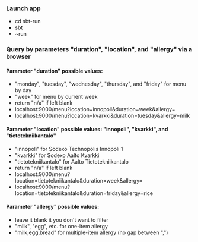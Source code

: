 ### Launch app
- cd sbt-run
- sbt
- ~run

### Query by parameters "duration", "location", and "allergy" via a browser
#### Parameter "duration" possible values:
- "monday", "tuesday", "wednesday", "thursday", and "friday" for menu by day
- "week" for menu by current week
- return "n/a" if left blank
- localhost:9000/menu?location=innopoli&duration=week&allergy=
- localhost:9000/menu?location=kvarkki&duration=tuesday&allergy=milk


#### Parameter "location" possible values: "innopoli", "kvarkki", and "tietotekniikantalo"
- "innopoli" for Sodexo Technopolis Innopoli 1
- "kvarkki" for Sodexo Aalto Kvarkki
- "tietotekniikantalo" for Aalto Tietotekniikantalo
- return "n/a" if left blank
- localhost:9000/menu?location=tietotekniikantalo&duration=week&allergy=
- localhost:9000/menu?location=tietotekniikantalo&duration=friday&allergy=rice


#### Parameter "allergy" possible values:
- leave it blank it you don't want to filter
- "milk", "egg", etc. for one-item allergy
- "milk,egg,bread" for multiple-item allergy (no gap between ",")
